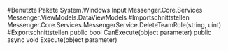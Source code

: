#Benutzte Pakete
System.Windows.Input
Messenger.Core.Services
Messenger.ViewModels.DataViewModels
#Importschnittstellen
Messenger.Core.Services.MessengerService.DeleteTeamRole(string, uint)
#Exportschnittstellen
public bool CanExecute(object parameter)
public async void Execute(object parameter)
